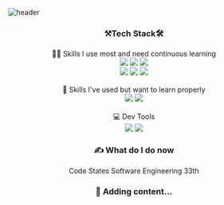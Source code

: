 ![header](https://capsule-render.vercel.app/api?type=soft&color=83DCB7&fontColor=FDFD96&section=header&text=Jortier&animation=twinkling&desc=Viva%20La%20Vida&descAlignY=80)
<h3 align="center">⚒Tech Stack🛠</h3>
<p align="center">
	👨‍💻 Skills I use most and need continuous learning<br/>
	<img src="https://img.shields.io/badge/HTML5-E34F26?style=flat-square&logo=HTML5&logoColor=white"/>
	<img src="https://img.shields.io/badge/CSS3-1572B6?style=flat-square&logo=CSS3&logoColor=white"/>
	<img src="https://img.shields.io/badge/JavaScript-F7DF1E?style=flat-square&logo=JavaScript&logoColor=white"/>
	<br/>
	<img src="https://img.shields.io/badge/Java-007396?style=flat-square&logo=Java&logoColor=white"/>
	<img src="https://img.shields.io/badge/Spring Boot-6DB33F?style=flat-square&logo=Spring-Boot&logoColor=white"/>
	<img src="https://img.shields.io/badge/PostgreSQL-4169E1?style=flat-square&logo=PostgreSQL&logoColor=white"/>
	<br/>
	<br/>📖 Skills I've used but want to learn properly
	<br/>
	<img src="https://img.shields.io/badge/Flutter-02569B?style=flat-square&logo=Flutter&logoColor=white"/>
	<img src="https://img.shields.io/badge/Amazon AWS-232F3E?style=flat-square&logo=Amazon-AWS&logoColor=white"/>
	<br/>
	<br/>💻 Dev Tools
	<br/>
	<img src="https://img.shields.io/badge/VSCode-007ACC?style=flat-square&logo=Visual-Studio-Code&logoColor=white"/>
	<img src="https://img.shields.io/badge/IntelliJ-000000?style=flat-square&logo=IntelliJ-IDEA&logoColor=white"/>
</p>	

<h3 align="center">✍️ What do I do now</h3>
<p align="center">Code States Software Engineering 33th</p>

<h3 align="center">🚧 Adding content...</h3>
